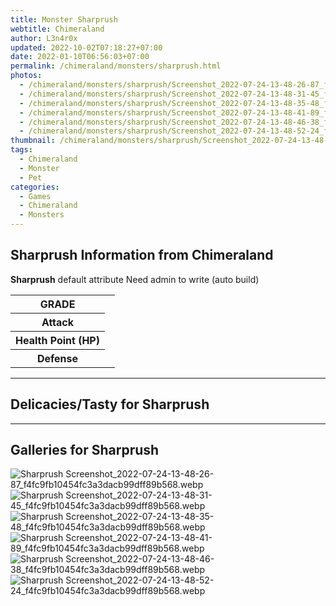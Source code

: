 ```yaml
---
title: Monster Sharprush
webtitle: Chimeraland
author: L3n4r0x
updated: 2022-10-02T07:18:27+07:00
date: 2022-01-10T06:56:03+07:00
permalink: /chimeraland/monsters/sharprush.html
photos:
  - /chimeraland/monsters/sharprush/Screenshot_2022-07-24-13-48-26-87_f4fc9fb10454fc3a3dacb99dff89b568.webp
  - /chimeraland/monsters/sharprush/Screenshot_2022-07-24-13-48-31-45_f4fc9fb10454fc3a3dacb99dff89b568.webp
  - /chimeraland/monsters/sharprush/Screenshot_2022-07-24-13-48-35-48_f4fc9fb10454fc3a3dacb99dff89b568.webp
  - /chimeraland/monsters/sharprush/Screenshot_2022-07-24-13-48-41-89_f4fc9fb10454fc3a3dacb99dff89b568.webp
  - /chimeraland/monsters/sharprush/Screenshot_2022-07-24-13-48-46-38_f4fc9fb10454fc3a3dacb99dff89b568.webp
  - /chimeraland/monsters/sharprush/Screenshot_2022-07-24-13-48-52-24_f4fc9fb10454fc3a3dacb99dff89b568.webp
thumbnail: /chimeraland/monsters/sharprush/Screenshot_2022-07-24-13-48-26-87_f4fc9fb10454fc3a3dacb99dff89b568.webp
tags:
  - Chimeraland
  - Monster
  - Pet
categories:
  - Games
  - Chimeraland
  - Monsters
---
```


<section id="bootstrap-wrapper"><link rel="stylesheet" href="https://rawcdn.githack.com/dimaslanjaka/Web-Manajemen/0c3b5aa1813bd4abcd2c11bf3e37928b15c28664/css/bootstrap-5-3-0-alpha3-wrapper.css"/><h2 id="attribute">Sharprush Information from Chimeraland</h2><p><b>Sharprush</b> default attribute Need admin to write (auto build)<table><tr><th>GRADE</th><td></td></tr><tr><th>Attack</th><td></td></tr><tr><th>Health Point (HP)</th><td></td></tr><tr><th>Defense</th><td></td></tr></table></p><hr/><h2 id="delicacies">Delicacies/Tasty for Sharprush</h2><div class="text-white bg-dark"></div><hr/><div id="gallery"><h2>Galleries for Sharprush</h2><div class="row"><div class="col-lg-6 col-12"><img src="/chimeraland/monsters/sharprush/Screenshot_2022-07-24-13-48-26-87_f4fc9fb10454fc3a3dacb99dff89b568.webp" alt="Sharprush Screenshot_2022-07-24-13-48-26-87_f4fc9fb10454fc3a3dacb99dff89b568.webp"/></div><div class="col-lg-6 col-12"><img src="/chimeraland/monsters/sharprush/Screenshot_2022-07-24-13-48-31-45_f4fc9fb10454fc3a3dacb99dff89b568.webp" alt="Sharprush Screenshot_2022-07-24-13-48-31-45_f4fc9fb10454fc3a3dacb99dff89b568.webp"/></div><div class="col-lg-6 col-12"><img src="/chimeraland/monsters/sharprush/Screenshot_2022-07-24-13-48-35-48_f4fc9fb10454fc3a3dacb99dff89b568.webp" alt="Sharprush Screenshot_2022-07-24-13-48-35-48_f4fc9fb10454fc3a3dacb99dff89b568.webp"/></div><div class="col-lg-6 col-12"><img src="/chimeraland/monsters/sharprush/Screenshot_2022-07-24-13-48-41-89_f4fc9fb10454fc3a3dacb99dff89b568.webp" alt="Sharprush Screenshot_2022-07-24-13-48-41-89_f4fc9fb10454fc3a3dacb99dff89b568.webp"/></div><div class="col-lg-6 col-12"><img src="/chimeraland/monsters/sharprush/Screenshot_2022-07-24-13-48-46-38_f4fc9fb10454fc3a3dacb99dff89b568.webp" alt="Sharprush Screenshot_2022-07-24-13-48-46-38_f4fc9fb10454fc3a3dacb99dff89b568.webp"/></div><div class="col-lg-6 col-12"><img src="/chimeraland/monsters/sharprush/Screenshot_2022-07-24-13-48-52-24_f4fc9fb10454fc3a3dacb99dff89b568.webp" alt="Sharprush Screenshot_2022-07-24-13-48-52-24_f4fc9fb10454fc3a3dacb99dff89b568.webp"/></div></div></div></section>
